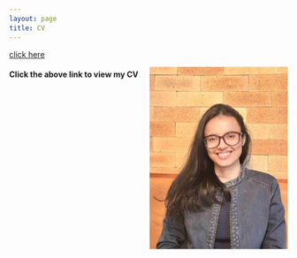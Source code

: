 ```yaml
---
layout: page
title: CV
---
```



[click here](https://maumitabhaumik.github.io/Bhaumik_CV__2023.pdf)

<img align="right" width="250" height="330" src="CV_photo.jpg">

<h4>Click the above link to view my CV</h4>





